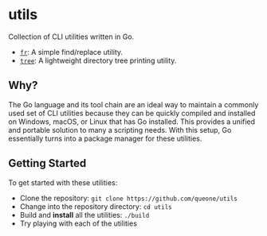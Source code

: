 # utils
Collection of CLI utilities written in Go.

- [`fr`](cmd/fr/README.md): A simple find/replace utility.
- [`tree`](cmd/tree/README.md): A lightweight directory tree printing utility.

## Why?
The Go language and its tool chain are an ideal way to maintain a commonly used set of CLI utilities because they can be quickly compiled and installed on Windows, macOS, or Linux that has Go installed. This provides a unified and portable solution to many a scripting needs. With this setup, Go essentially turns into a package manager for these utilities.

## Getting Started
To get started with these utilities:
- Clone the repository: `git clone https://github.com/queone/utils`
- Change into the repository directory: `cd utils`
- Build and **install** all the utilities: `./build`
- Try playing with each of the utilities 
